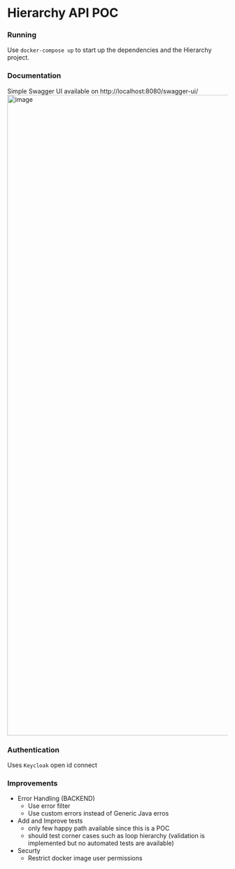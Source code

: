 # Hierarchy API POC

### Running
Use `docker-compose up` to start up the dependencies and the Hierarchy project.

### Documentation
Simple Swagger UI available on http://localhost:8080/swagger-ui/
<img width="1460" alt="image" src="https://user-images.githubusercontent.com/29311988/163731824-d8b78008-75b3-4bda-995e-abc3dcd9aa64.png">

### Authentication
Uses `Keycloak` open id connect

### Improvements
- Error Handling (BACKEND)
  - Use error filter 
  - Use custom errors instead of Generic Java erros
- Add and Improve tests 
  - only few happy path available since this is a POC
  - should test corner cases such as loop hierarchy (validation is implemented but no automated tests are available)
- Securty
  - Restrict docker image user permissions
